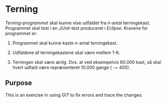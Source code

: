 # Terning
_Terning-programmet_ skal kunne vise udfaldet fra _n_-antal terningekast. Programmet skal test i en _JUnit_-test produceret i _Eclipse_. Kravene for programmet er:


1. Programmet skal kunne kaste _n_-antal terningekast.


2. Udfaldene af terningekastene skal være mellem 1-6.


3. Terningen skal være _ærlig_. Dvs. at ved eksempelvis 60.000 kast, så skal hvert udfald være repræsenteret 10.000 gange ( -+ 400).

## Purpose
This is an exercise in using _GIT_ to fix errors and trace the changes.

